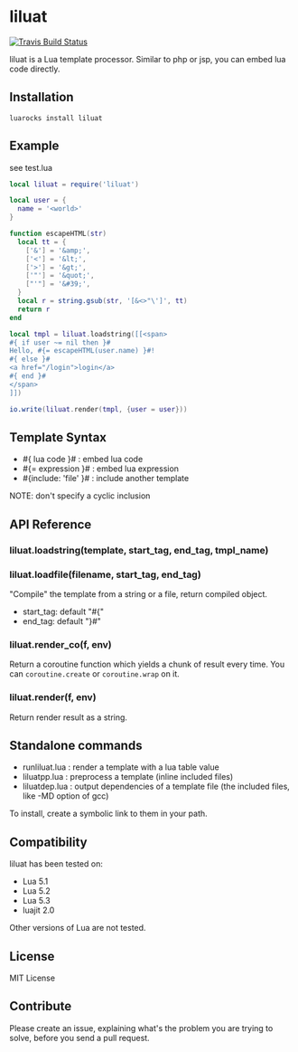 # liluat

[![Travis Build Status](https://travis-ci.org/FSMaxB/liluat.svg?branch=master)](https://travis-ci.org/FSMaxB/liluat)

liluat is a Lua template processor. Similar to php or jsp, you can embed lua code directly.

## Installation

```
luarocks install liluat
```

## Example

see test.lua

```lua
local liluat = require('liluat')

local user = {
  name = '<world>'
}

function escapeHTML(str)
  local tt = {
    ['&'] = '&amp;',
    ['<'] = '&lt;',
    ['>'] = '&gt;',
    ['"'] = '&quot;',
    ["'"] = '&#39;',
  }
  local r = string.gsub(str, '[&<>"\']', tt)
  return r
end

local tmpl = liluat.loadstring([[<span>
#{ if user ~= nil then }#
Hello, #{= escapeHTML(user.name) }#!
#{ else }#
<a href="/login">login</a>
#{ end }#
</span>
]])

io.write(liluat.render(tmpl, {user = user}))
```

## Template Syntax

* #{ lua code }# : embed lua code
* #{= expression }# : embed lua expression
* #{include: 'file' }# : include another template

NOTE: don't specify a cyclic inclusion

## API Reference

### liluat.loadstring(template, start\_tag, end\_tag, tmpl\_name)
### liluat.loadfile(filename, start\_tag, end\_tag)

"Compile" the template from a string or a file, return compiled object.

* start_tag: default "#{"
* end_tag: default "}#"

### liluat.render\_co(f, env)

Return a coroutine function which yields a chunk of result every time. You can `coroutine.create` or `coroutine.wrap` on it.

### liluat.render(f, env)

Return render result as a string.

## Standalone commands

* runliluat.lua : render a template with a lua table value
* liluatpp.lua : preprocess a template (inline included files)
* liluatdep.lua : output dependencies of a template file (the included files, like -MD option of gcc)

To install, create a symbolic link to them in your path.

## Compatibility

liluat has been tested on:

* Lua 5.1
* Lua 5.2
* Lua 5.3
* luajit 2.0

Other versions of Lua are not tested.

## License

MIT License

## Contribute

Please create an issue, explaining what's the problem you are trying to solve, before you send a pull request.
